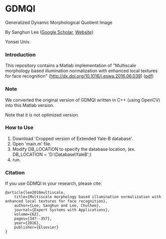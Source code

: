 # GDMQI
Generalized Dynamic Morphological Quotient Image

By Sanghun Lee ([Google Scholar](https://scholar.google.co.kr/citations?user=T9U4lCUAAAAJ), [Website](http://web.yonsei.ac.kr/nica))

Yonsei Univ.


### Introduction

This repository contains a Matlab implementation of "Multiscale morphology based illumination normalization with enhanced local textures for face recognition" (http://dx.doi.org/10.1016/j.eswa.2016.06.039) ([pdf](https://www.researchgate.net/profile/Sanghun_Lee14/publication/304144886_Multiscale_morphology_based_illumination_normalization_with_enhanced_local_textures_for_face_recognition/links/577b8da708aec3b7433656a3.pdf))


### Note

We converted the original version of GDMQI written in C++ (using OpenCV) into this Matlab version.

Note that it is not optimized version.


### How to Use

1. Download 'Cropped version of Extended Yale-B database'.
2. Open 'main.m' file.
3. Modify DB_LOCATION to specify the database location, (ex. DB_LOCATION = 'D:\Database\YaleB\';) 
4. run.


### Citation
If you use GDMQI in your research, please cite:

	@article{lee2016multiscale,
		title={Multiscale morphology based illumination normalization with enhanced local textures for face recognition},
		author={Lee, Sanghun and Lee, Chulhee},
		journal={Expert Systems with Applications},
		volume={62},
		pages={347--357},
		year={2016},
		publisher={Elsevier}
	}


